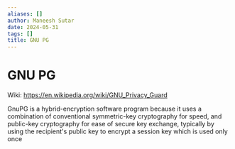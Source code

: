 ```yaml
---
aliases: []
author: Maneesh Sutar
date: 2024-05-31
tags: []
title: GNU PG
---
```


# GNU PG

Wiki: <https://en.wikipedia.org/wiki/GNU_Privacy_Guard>

GnuPG is a hybrid-encryption software program because it uses a combination of conventional symmetric-key cryptography for speed, and public-key cryptography for ease of secure key exchange, typically by using the recipient's public key to encrypt a session key which is used only once
